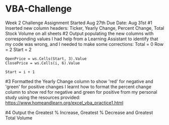 # VBA-Challenge
 Week 2 Challenge Assignment
Started Aug 27th Due Date: Aug 31st
#1 Inserted new column headers: Ticker, Yearly Change, Percent Change, Total Stock Volume on all sheets
#2 Output populating the new columns with corresponding values
I had help from a Learning Assistant to identify that my code was wrong, and I needed to make some corrections:
    Total = 0
    Row = 2
    Start = 2
    
    OpenPrice = ws.Cells(Start, 3).Value
    ClosePrice = ws.Cells(i, 6).Value

    Start = i + 1

#3 Formatted the Yearly Change column to show 'red' for negative and 'green' for positive changes
    I learnt how to format the percent change column to show red for negative and green for positive  from my personal study using the resources provided: https://www.homeandlearn.org/excel_vba_practice1.html 

#4 Output the Greatest % Increase, Greatest % Decrease and Greatest Total Volume
